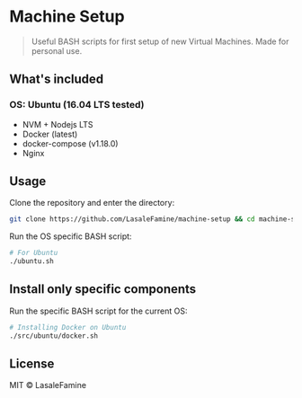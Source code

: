 
# Machine Setup

> Useful BASH scripts for first setup of new Virtual Machines. Made for personal use.

## What's included

### OS: Ubuntu (16.04 LTS tested)

* NVM + Nodejs LTS
* Docker (latest)
* docker-compose (v1.18.0)
* Nginx

## Usage

Clone the repository and enter the directory:
```bash
git clone https://github.com/LasaleFamine/machine-setup && cd machine-setup
```

Run the OS specific BASH script:

```bash
# For Ubuntu
./ubuntu.sh
```

## Install only specific components

Run the specific BASH script for the current OS:

```bash
# Installing Docker on Ubuntu
./src/ubuntu/docker.sh
```


## License

MIT © LasaleFamine



